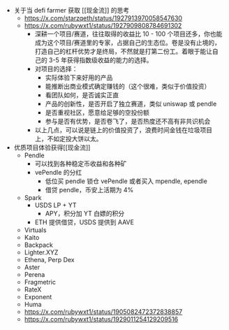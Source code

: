 - 关于当 defi farmer 获取 [[现金流]] 的思考
	- https://x.com/starzqeth/status/1927913970058547630
	- https://x.com/rubywxt1/status/1927909808784691302
		- 深耕一个项目/赛道，往往取得的收益比 10 - 100 个项目还多，你也能成为这个项目/赛道里的专家，占据自己的生态位。卷是没有止境的，打造自己的杠杆优势才是终局，不然就是打第二份工。着眼于能让自己的 3-5 年获得指数级收益的能力的选择。
		- 对项目的选择：
			- 实际体验下来好用的产品
			- 能推断出商业模式确定赚钱的（这个很难，类似于价值投资）
			- 看团队如何，是否诚实正直
			- 产品的创新性，是否开启了独立赛道，类似 uniswap 或 pendle
			- 是否重视社区，愿意给足够的空投份额
			- 参与是否有优势，是否卷飞了，是否热度还不高有非共识机会
		- 以上几点，可以说是链上的价值投资了，浪费时间金钱在垃圾项目上，不如定投大饼以太。
- 优质项目体验获得[[现金流]]
	- Pendle
		- 可以找到各种稳定币收益和各种矿
		- vePendle 的分红
			- 低位买 pendle 锁仓 vePendle 或者买入 mpendle, ependle
			- 借贷 pendle，币安上活期为 4%
	- Spark
		- USDS LP + YT
			- APY，积分加 YT 白嫖的积分
		- ETH 提供借贷，USDS 提供到 AAVE
	- Virtuals
	- Kaito
	- Backpack
	- Lighter.XYZ
	- Ethena, Perp Dex
	- Aster
	- Perena
	- Fragmetric
	- RateX
	- Exponent
	- Huma
	- https://x.com/rubywxt1/status/1905082472372838857
	- https://x.com/rubywxt1/status/1929011254129209516